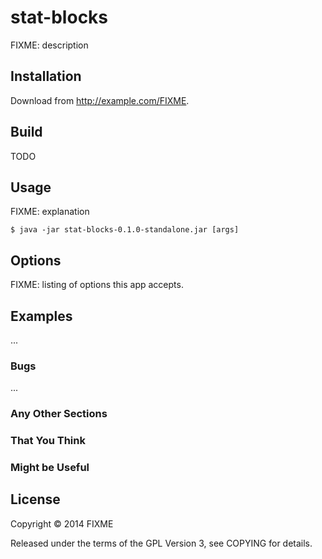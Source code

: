 # stat-blocks

FIXME: description

## Installation

Download from http://example.com/FIXME.

## Build

TODO

## Usage

FIXME: explanation

    $ java -jar stat-blocks-0.1.0-standalone.jar [args]

## Options

FIXME: listing of options this app accepts.

## Examples

...

### Bugs

...

### Any Other Sections
### That You Think
### Might be Useful

## License

Copyright © 2014 FIXME

Released under the terms of the GPL Version 3, see COPYING for details.
